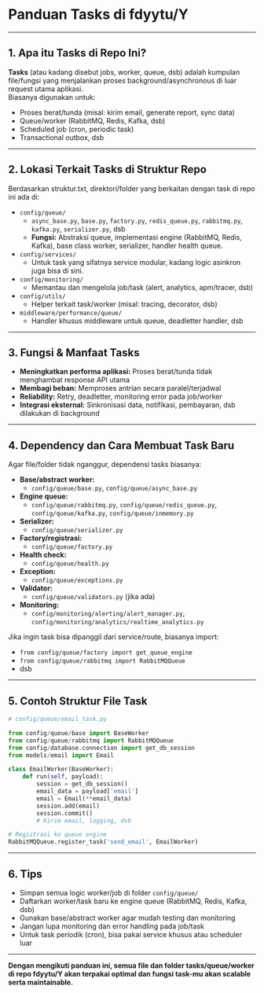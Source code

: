 # Panduan Tasks di fdyytu/Y

---

## 1. **Apa itu Tasks di Repo Ini?**

**Tasks** (atau kadang disebut jobs, worker, queue, dsb) adalah kumpulan file/fungsi yang menjalankan proses background/asynchronous di luar request utama aplikasi.  
Biasanya digunakan untuk:
- Proses berat/tunda (misal: kirim email, generate report, sync data)
- Queue/worker (RabbitMQ, Redis, Kafka, dsb)
- Scheduled job (cron, periodic task)
- Transactional outbox, dsb

---

## 2. **Lokasi Terkait Tasks di Struktur Repo**
Berdasarkan struktur.txt, direktori/folder yang berkaitan dengan task di repo ini ada di:

- `config/queue/`
  - `async_base.py`, `base.py`, `factory.py`, `redis_queue.py`, `rabbitmq.py`, `kafka.py`, `serializer.py`, dsb
  - **Fungsi:** Abstraksi queue, implementasi engine (RabbitMQ, Redis, Kafka), base class worker, serializer, handler health queue.
- `config/services/`
  - Untuk task yang sifatnya service modular, kadang logic asinkron juga bisa di sini.
- `config/monitoring/`
  - Memantau dan mengelola job/task (alert, analytics, apm/tracer, dsb)
- `config/utils/`
  - Helper terkait task/worker (misal: tracing, decorator, dsb)
- `middleware/performance/queue/`
  - Handler khusus middleware untuk queue, deadletter handler, dsb

---

## 3. **Fungsi & Manfaat Tasks**
- **Meningkatkan performa aplikasi:** Proses berat/tunda tidak menghambat response API utama
- **Membagi beban:** Memproses antrian secara paralel/terjadwal
- **Reliability:** Retry, deadletter, monitoring error pada job/worker
- **Integrasi eksternal:** Sinkronisasi data, notifikasi, pembayaran, dsb dilakukan di background

---

## 4. **Dependency dan Cara Membuat Task Baru**
Agar file/folder tidak nganggur, dependensi tasks biasanya:
- **Base/abstract worker:**  
  - `config/queue/base.py`, `config/queue/async_base.py`
- **Engine queue:**  
  - `config/queue/rabbitmq.py`, `config/queue/redis_queue.py`, `config/queue/kafka.py`, `config/queue/inmemory.py`
- **Serializer:**  
  - `config/queue/serializer.py`
- **Factory/registrasi:**  
  - `config/queue/factory.py`
- **Health check:**  
  - `config/queue/health.py`
- **Exception:**  
  - `config/queue/exceptions.py`
- **Validator:**  
  - `config/queue/validators.py` (jika ada)
- **Monitoring:**  
  - `config/monitoring/alerting/alert_manager.py`, `config/monitoring/analytics/realtime_analytics.py`

Jika ingin task bisa dipanggil dari service/route, biasanya import:
- `from config/queue/factory import get_queue_engine`
- `from config/queue/rabbitmq import RabbitMQQueue`
- dsb

---

## 5. **Contoh Struktur File Task**
```python
# config/queue/email_task.py

from config/queue/base import BaseWorker
from config/queue/rabbitmq import RabbitMQQueue
from config/database.connection import get_db_session
from models/email import Email

class EmailWorker(BaseWorker):
    def run(self, payload):
        session = get_db_session()
        email_data = payload['email']
        email = Email(**email_data)
        session.add(email)
        session.commit()
        # Kirim email, logging, dsb

# Registrasi ke queue engine
RabbitMQQueue.register_task('send_email', EmailWorker)
```

---

## 6. **Tips**
- Simpan semua logic worker/job di folder `config/queue/`
- Daftarkan worker/task baru ke engine queue (RabbitMQ, Redis, Kafka, dsb)
- Gunakan base/abstract worker agar mudah testing dan monitoring
- Jangan lupa monitoring dan error handling pada job/task
- Untuk task periodik (cron), bisa pakai service khusus atau scheduler luar

---

**Dengan mengikuti panduan ini, semua file dan folder tasks/queue/worker di repo fdyytu/Y akan terpakai optimal dan fungsi task-mu akan scalable serta maintainable.**